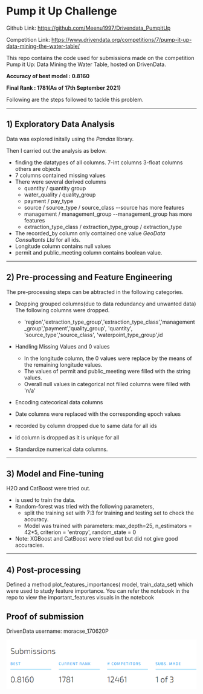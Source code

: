 # Pump it Up Challenge

Github Link: https://github.com/Meenu1997/Drivendata_PumpitUp

Competition Link:  https://www.drivendata.org/competitions/7/pump-it-up-data-mining-the-water-table/

This repo contains the code used for submissions made on the competition Pump it Up: Data Mining the Water Table, hosted on DrivenData.

**Accuracy of best model  : 0.8160**

**Final Rank              : 1781(As of 17th September 2021)**

Following are the steps followed to tackle this problem.

***

## 1) Exploratory Data Analysis
Data was explored initally using the *Pandas* library. 

Then I carried out the analysis as below.
- finding the datatypes of all columns. 7-int columns 3-float columns others are objects
- 7 columns contained missing values
- There were several derived columns
  - quantity / quantity group 
  - water_quality / quality_group
  - payment / pay_type
  - source / source_type / source_class --source has more features
  - management / management_group --management_group has more features
  - extraction_type_class / extraction_type_group / extraction_type
- The recorded_by column only contained one value *GeoData Consultants Ltd* for all ids.
- Longitude column contains null values
- permit and public_meeting column contains boolean value.

***

## 2) Pre-processing and Feature Engineering
The pre-processing steps can be abtracted in the following categories.
- Dropping grouped columns(due to data redundancy and unwanted data) The following columns were dropped.
  - 'region','extraction_type_group','extraction_type_class','management_group','payment','quality_group', 'quantity', 'source_type','source_class',    'waterpoint_type_group',id
- Handling Missing Values and 0 values
  - In the longitude column, the 0 values were replace by the means of the remaining longitude values.
  - The  values of permit and public_meeting were filled with the string values.
  - Overall null values in categorical not filled columns were filled with 'n/a'
  
- Encoding catecorical data columns
- Date columns were replaced with the corresponding epoch values
- recorded by column dropped due to same data for all ids
- id column is dropped as it is unique for all
- Standardize numerical data columns.

***

## 3) Model and Fine-tuning
H2O and CatBoost were tried out.
-  is used to train the data.
- Random-forest was tried with the following parameters,
  - split the training set with 7:3 for training and testing set to check the accuracy.
  - Model was trained with parameters: max_depth=25, n_estimators = 42*5, criterion = 'entropy', random_state = 0
- Note: XGBoost and CatBoost were tried out but did not give good accuracies.

***

## 4) Post-processing

Defined a method plot_features_importances( model, train_data_set)  which  were used to study feature importance. You can refer the notebook in the repo to view the important_features visuals in the notebook



## Proof of submission

DrivenData username: moracse_170620P

![submission](https://github.com/Meenu1997/Drivendata_PumpitUp/blob/main/Proof_of_submission.png)


